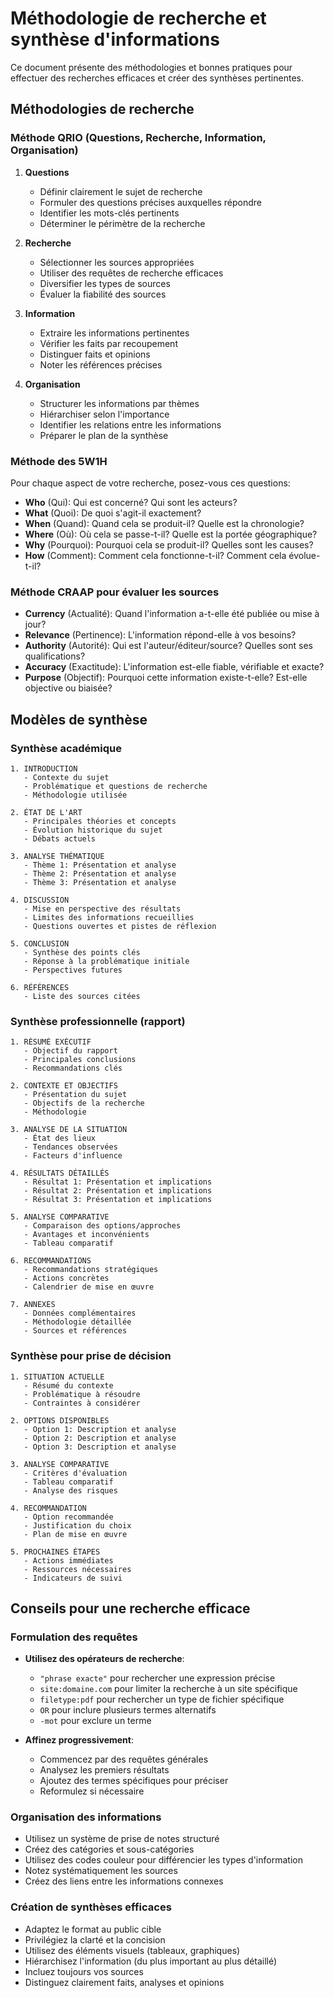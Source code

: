 # Méthodologie de recherche et synthèse d'informations

Ce document présente des méthodologies et bonnes pratiques pour effectuer des recherches efficaces et créer des synthèses pertinentes.

## Méthodologies de recherche

### Méthode QRIO (Questions, Recherche, Information, Organisation)

1. **Questions**
   - Définir clairement le sujet de recherche
   - Formuler des questions précises auxquelles répondre
   - Identifier les mots-clés pertinents
   - Déterminer le périmètre de la recherche

2. **Recherche**
   - Sélectionner les sources appropriées
   - Utiliser des requêtes de recherche efficaces
   - Diversifier les types de sources
   - Évaluer la fiabilité des sources

3. **Information**
   - Extraire les informations pertinentes
   - Vérifier les faits par recoupement
   - Distinguer faits et opinions
   - Noter les références précises

4. **Organisation**
   - Structurer les informations par thèmes
   - Hiérarchiser selon l'importance
   - Identifier les relations entre les informations
   - Préparer le plan de la synthèse

### Méthode des 5W1H

Pour chaque aspect de votre recherche, posez-vous ces questions:
- **Who** (Qui): Qui est concerné? Qui sont les acteurs?
- **What** (Quoi): De quoi s'agit-il exactement?
- **When** (Quand): Quand cela se produit-il? Quelle est la chronologie?
- **Where** (Où): Où cela se passe-t-il? Quelle est la portée géographique?
- **Why** (Pourquoi): Pourquoi cela se produit-il? Quelles sont les causes?
- **How** (Comment): Comment cela fonctionne-t-il? Comment cela évolue-t-il?

### Méthode CRAAP pour évaluer les sources

- **Currency** (Actualité): Quand l'information a-t-elle été publiée ou mise à jour?
- **Relevance** (Pertinence): L'information répond-elle à vos besoins?
- **Authority** (Autorité): Qui est l'auteur/éditeur/source? Quelles sont ses qualifications?
- **Accuracy** (Exactitude): L'information est-elle fiable, vérifiable et exacte?
- **Purpose** (Objectif): Pourquoi cette information existe-t-elle? Est-elle objective ou biaisée?

## Modèles de synthèse

### Synthèse académique

```
1. INTRODUCTION
   - Contexte du sujet
   - Problématique et questions de recherche
   - Méthodologie utilisée

2. ÉTAT DE L'ART
   - Principales théories et concepts
   - Évolution historique du sujet
   - Débats actuels

3. ANALYSE THÉMATIQUE
   - Thème 1: Présentation et analyse
   - Thème 2: Présentation et analyse
   - Thème 3: Présentation et analyse

4. DISCUSSION
   - Mise en perspective des résultats
   - Limites des informations recueillies
   - Questions ouvertes et pistes de réflexion

5. CONCLUSION
   - Synthèse des points clés
   - Réponse à la problématique initiale
   - Perspectives futures

6. RÉFÉRENCES
   - Liste des sources citées
```

### Synthèse professionnelle (rapport)

```
1. RÉSUMÉ EXÉCUTIF
   - Objectif du rapport
   - Principales conclusions
   - Recommandations clés

2. CONTEXTE ET OBJECTIFS
   - Présentation du sujet
   - Objectifs de la recherche
   - Méthodologie

3. ANALYSE DE LA SITUATION
   - État des lieux
   - Tendances observées
   - Facteurs d'influence

4. RÉSULTATS DÉTAILLÉS
   - Résultat 1: Présentation et implications
   - Résultat 2: Présentation et implications
   - Résultat 3: Présentation et implications

5. ANALYSE COMPARATIVE
   - Comparaison des options/approches
   - Avantages et inconvénients
   - Tableau comparatif

6. RECOMMANDATIONS
   - Recommandations stratégiques
   - Actions concrètes
   - Calendrier de mise en œuvre

7. ANNEXES
   - Données complémentaires
   - Méthodologie détaillée
   - Sources et références
```

### Synthèse pour prise de décision

```
1. SITUATION ACTUELLE
   - Résumé du contexte
   - Problématique à résoudre
   - Contraintes à considérer

2. OPTIONS DISPONIBLES
   - Option 1: Description et analyse
   - Option 2: Description et analyse
   - Option 3: Description et analyse

3. ANALYSE COMPARATIVE
   - Critères d'évaluation
   - Tableau comparatif
   - Analyse des risques

4. RECOMMANDATION
   - Option recommandée
   - Justification du choix
   - Plan de mise en œuvre

5. PROCHAINES ÉTAPES
   - Actions immédiates
   - Ressources nécessaires
   - Indicateurs de suivi
```

## Conseils pour une recherche efficace

### Formulation des requêtes

- **Utilisez des opérateurs de recherche**:
  - `"phrase exacte"` pour rechercher une expression précise
  - `site:domaine.com` pour limiter la recherche à un site spécifique
  - `filetype:pdf` pour rechercher un type de fichier spécifique
  - `OR` pour inclure plusieurs termes alternatifs
  - `-mot` pour exclure un terme

- **Affinez progressivement**:
  - Commencez par des requêtes générales
  - Analysez les premiers résultats
  - Ajoutez des termes spécifiques pour préciser
  - Reformulez si nécessaire

### Organisation des informations

- Utilisez un système de prise de notes structuré
- Créez des catégories et sous-catégories
- Utilisez des codes couleur pour différencier les types d'information
- Notez systématiquement les sources
- Créez des liens entre les informations connexes

### Création de synthèses efficaces

- Adaptez le format au public cible
- Privilégiez la clarté et la concision
- Utilisez des éléments visuels (tableaux, graphiques)
- Hiérarchisez l'information (du plus important au plus détaillé)
- Incluez toujours vos sources
- Distinguez clairement faits, analyses et opinions
